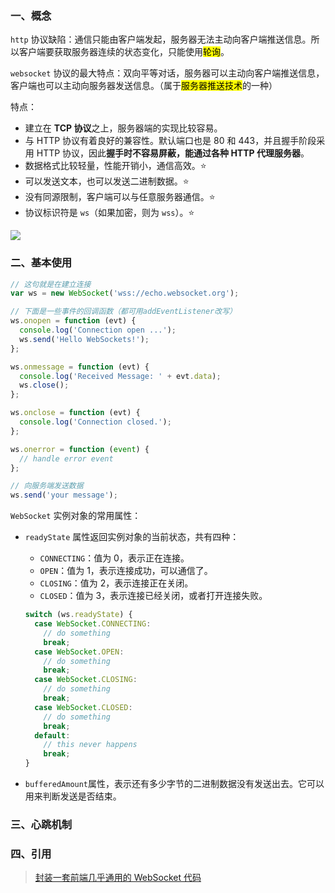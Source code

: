 ### 一、概念

`http` 协议缺陷：通信只能由客户端发起，服务器无法主动向客户端推送信息。所以客户端要获取服务器连续的状态变化，只能使用<mark>轮询</mark>。

`websocket` 协议的最大特点：双向平等对话，服务器可以主动向客户端推送信息，客户端也可以主动向服务器发送信息。（属于<mark>服务器推送技术</mark>的一种）

特点：

- 建立在 **TCP 协议**之上，服务器端的实现比较容易。
- 与 HTTP 协议有着良好的兼容性。默认端口也是 80 和 443，并且握手阶段采用 HTTP 协议，因此**握手时不容易屏蔽，能通过各种 HTTP 代理服务器**。
- 数据格式比较轻量，性能开销小，通信高效。⭐
- 可以发送文本，也可以发送二进制数据。⭐
- 没有同源限制，客户端可以与任意服务器通信。⭐
- 协议标识符是 `ws`（如果加密，则为 `wss`）。⭐

![ ](https://www.ruanyifeng.com/blogimg/asset/2017/bg2017051503.jpg)

### 二、基本使用

```js
// 这句就是在建立连接
var ws = new WebSocket('wss://echo.websocket.org');

// 下面是一些事件的回调函数（都可用addEventListener改写）
ws.onopen = function (evt) {
  console.log('Connection open ...');
  ws.send('Hello WebSockets!');
};

ws.onmessage = function (evt) {
  console.log('Received Message: ' + evt.data);
  ws.close();
};

ws.onclose = function (evt) {
  console.log('Connection closed.');
};

ws.onerror = function (event) {
  // handle error event
};

// 向服务端发送数据
ws.send('your message');
```

`WebSocket` 实例对象的常用属性：

- `readyState` 属性返回实例对象的当前状态，共有四种：

  - `CONNECTING`：值为 0，表示正在连接。
  - `OPEN`：值为 1，表示连接成功，可以通信了。
  - `CLOSING`：值为 2，表示连接正在关闭。
  - `CLOSED`：值为 3，表示连接已经关闭，或者打开连接失败。

  ```js
  switch (ws.readyState) {
    case WebSocket.CONNECTING:
      // do something
      break;
    case WebSocket.OPEN:
      // do something
      break;
    case WebSocket.CLOSING:
      // do something
      break;
    case WebSocket.CLOSED:
      // do something
      break;
    default:
      // this never happens
      break;
  }
  ```

- `bufferedAmount`属性，表示还有多少字节的二进制数据没有发送出去。它可以用来判断发送是否结束。

### 三、心跳机制

### 四、引用

> [封装一套前端几乎通用的 WebSocket 代码](https://blog.csdn.net/nbaqq2010/article/details/108992288)
